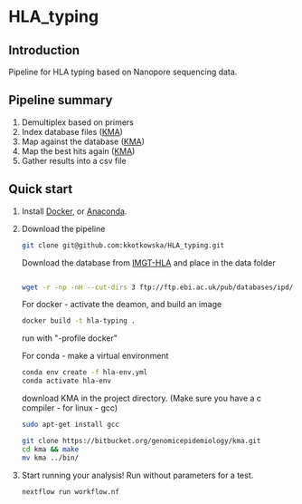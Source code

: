 # HLA_typing

## Introduction
Pipeline for HLA typing based on Nanopore sequencing data.

## Pipeline summary
1. Demultiplex based on primers
2. Index database files ([KMA](https://bitbucket.org/genomicepidemiology/kma/src/master/))
3. Map against the database ([KMA](https://bitbucket.org/genomicepidemiology/kma/src/master/))
4. Map the best hits again ([KMA](https://bitbucket.org/genomicepidemiology/kma/src/master/))
5. Gather results into a csv file

## Quick start
1. Install [Docker](https://docs.docker.com/engine/installation/), or [Anaconda](https://conda.io/miniconda.html).
2. Download the pipeline
    ```bash
    git clone git@github.com:kkotkowska/HLA_typing.git
    ```
    Download the database from [IMGT-HLA](https://www.ebi.ac.uk/ipd/imgt/hla/download/) and place in the data folder
    ```bash

    wget -r -np -nH --cut-dirs 3 ftp://ftp.ebi.ac.uk/pub/databases/ipd/imgt/hla/fasta/ && mv imgt data
    ```

    For docker - activate the deamon, and build an image
    ```bash
    docker build -t hla-typing .

    ```
    run with "-profile docker"

    For conda - make a virtual environment 
    ```bash
    conda env create -f hla-env.yml
    conda activate hla-env
    ```
    download KMA in the project directory. (Make sure you have a c compiler - for linux - gcc)
    ```bash
    sudo apt-get install gcc
    ```
    ```bash
    git clone https://bitbucket.org/genomicepidemiology/kma.git
    cd kma && make
    mv kma ../bin/
    ```
3. Start running your analysis!
    Run without parameters for a test.
    ```bash
    nextflow run workflow.nf 
    ```
